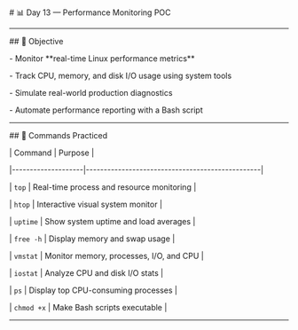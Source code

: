 \# 📊 Day 13 — Performance Monitoring POC



---



\## 🎯 Objective



\- Monitor \*\*real-time Linux performance metrics\*\*  

\- Track CPU, memory, and disk I/O usage using system tools  

\- Simulate real-world production diagnostics  

\- Automate performance reporting with a Bash script



---



\## 📌 Commands Practiced



| Command            | Purpose                                         |

|--------------------|-------------------------------------------------|

| `top`              | Real-time process and resource monitoring       |

| `htop`             | Interactive visual system monitor               |

| `uptime`           | Show system uptime and load averages            |

| `free -h`          | Display memory and swap usage                   |

| `vmstat`           | Monitor memory, processes, I/O, and CPU         |

| `iostat`           | Analyze CPU and disk I/O stats                  |

| `ps`               | Display top CPU-consuming processes             |

| `chmod +x`         | Make Bash scripts executable                    |



---



